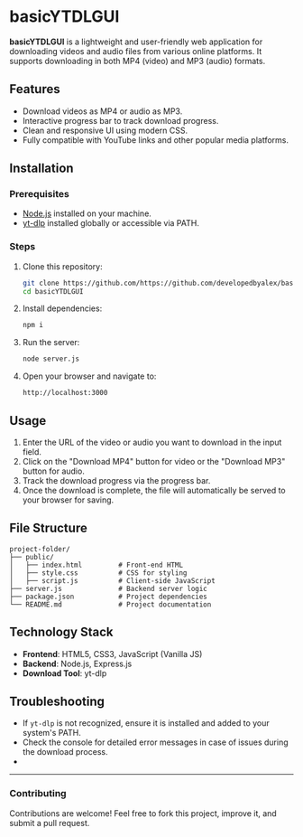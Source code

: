 # basicYTDLGUI

**basicYTDLGUI** is a lightweight and user-friendly web application for downloading videos and audio files from various online platforms. It supports downloading in both MP4 (video) and MP3 (audio) formats.

## Features

- Download videos as MP4 or audio as MP3.
- Interactive progress bar to track download progress.
- Clean and responsive UI using modern CSS.
- Fully compatible with YouTube links and other popular media platforms.

## Installation

### Prerequisites

- [Node.js](https://nodejs.org/) installed on your machine.
- [yt-dlp](https://github.com/yt-dlp/yt-dlp) installed globally or accessible via PATH.

### Steps

1. Clone this repository:
   ```bash
   git clone https://github.com/https://github.com/developedbyalex/basicYTDLGUI.git
   cd basicYTDLGUI
   ```

2. Install dependencies:
   ```bash
   npm i
   ```

3. Run the server:
   ```bash
   node server.js
   ```

4. Open your browser and navigate to:
   ```
   http://localhost:3000
   ```

## Usage

1. Enter the URL of the video or audio you want to download in the input field.
2. Click on the "Download MP4" button for video or the "Download MP3" button for audio.
3. Track the download progress via the progress bar.
4. Once the download is complete, the file will automatically be served to your browser for saving.

## File Structure

```plaintext
project-folder/
├── public/
│   ├── index.html         # Front-end HTML
│   ├── style.css          # CSS for styling
│   ├── script.js          # Client-side JavaScript
├── server.js              # Backend server logic
├── package.json           # Project dependencies
└── README.md              # Project documentation
```

## Technology Stack

- **Frontend**: HTML5, CSS3, JavaScript (Vanilla JS)
- **Backend**: Node.js, Express.js
- **Download Tool**: yt-dlp

## Troubleshooting

- If `yt-dlp` is not recognized, ensure it is installed and added to your system's PATH.
- Check the console for detailed error messages in case of issues during the download process.
- 
---

### Contributing

Contributions are welcome! Feel free to fork this project, improve it, and submit a pull request.
